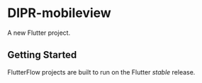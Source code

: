 # DIPR-mobileview

A new Flutter project.

## Getting Started

FlutterFlow projects are built to run on the Flutter _stable_ release.
